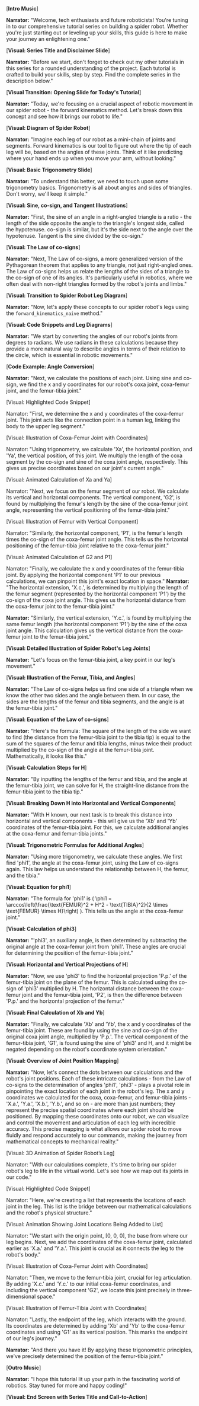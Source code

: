 [**Intro Music**]

**Narrator:** "Welcome, tech enthusiasts and future roboticists! You're tuning in to our comprehensive tutorial series on building a spider robot. Whether you're just starting out or leveling up your skills, this guide is here to make your journey an enlightening one."

[**Visual: Series Title and Disclaimer Slide**]

**Narrator:** "Before we start, don't forget to check out my other tutorials in this series for a rounded understanding of the project. Each tutorial is crafted to build your skills, step by step. Find the complete series in the description below."

[**Visual Transition: Opening Slide for Today's Tutorial**]

**Narrator:** "Today, we're focusing on a crucial aspect of robotic movement in our spider robot - the forward kinematics method. Let's break down this concept and see how it brings our robot to life."

[**Visual: Diagram of Spider Robot**]

**Narrator:** "Imagine each leg of our robot as a mini-chain of joints and segments. Forward kinematics is our tool to figure out where the tip of each leg will be, based on the angles of these joints. Think of it like predicting where your hand ends up when you move your arm, without looking."

[**Visual: Basic Trigonometry Slide**]

**Narrator:** "To understand this better, we need to touch upon some trigonometry basics. Trigonometry is all about angles and sides of triangles. Don't worry, we'll keep it simple."

[**Visual: Sine, co-sign, and Tangent Illustrations**]

**Narrator:** "First, the sine of an angle in a right-angled triangle is a ratio - the length of the side opposite the angle to the triangle's longest side, called the hypotenuse. co-sign is similar, but it's the side next to the angle over the hypotenuse. Tangent is the sine divided by the co-sign."

[**Visual: The Law of co-signs**]

**Narrator:** "Next, The Law of co-signs, a more generalized version of the Pythagorean theorem that applies to any triangle, not just right-angled ones. The Law of co-signs helps us relate the lengths of the sides of a triangle to the co-sign of one of its angles. It's particularly useful in robotics, where we often deal with non-right triangles formed by the robot's joints and limbs."

[**Visual: Transition to Spider Robot Leg Diagram**]

**Narrator:** "Now, let's apply these concepts to our spider robot's legs using the `forward_kinematics_naive` method."


[**Visual: Code Snippets and Leg Diagrams**]

**Narrator:** "We start by converting the angles of our robot's joints from degrees to radians. We use radians in these calculations because they provide a more natural way to describe angles in terms of their relation to the circle, which is essential in robotic movements."

[**Code Example: Angle Conversion**]

**Narrator:** "Next, we calculate the positions of each joint. Using sine and co-sign, we find the x and y coordinates for our robot's coxa joint, coxa-femur joint, and the femur-tibia joint."

[Visual: Highlighted Code Snippet]

Narrator: "First, we determine the x and y coordinates of the coxa-femur joint. This joint acts like the connection point in a human leg, linking the body to the upper leg segment."

[Visual: Illustration of Coxa-Femur Joint with Coordinates]

Narrator: "Using trigonometry, we calculate 'Xa', the horizontal position, and 'Ya', the vertical position, of this joint. We multiply the length of the coxa segment by the co-sign and sine of the coxa joint angle, respectively. This gives us precise coordinates based on our joint's current angle."

[Visual: Animated Calculation of Xa and Ya]

Narrator: "Next, we focus on the femur segment of our robot. We calculate its vertical and horizontal components. The vertical component, 'G2', is found by multiplying the femur's length by the sine of the coxa-femur joint angle, representing the vertical positioning of the femur-tibia joint."

[Visual: Illustration of Femur with Vertical Component]

Narrator: "Similarly, the horizontal component, 'P1', is the femur's length times the co-sign of the coxa-femur joint angle. This tells us the horizontal positioning of the femur-tibia joint relative to the coxa-femur joint."

[Visual: Animated Calculation of G2 and P1]

Narrator: "Finally, we calculate the x and y coordinates of the femur-tibia joint. By applying the horizontal component 'P1' to our previous calculations, we can pinpoint this joint's exact location in space."
**Narrator:** "The horizontal extension, 'X.c.', is determined by multiplying the length of the femur segment (represented by the horizontal component 'P1') by the co-sign of the coxa joint angle. This gives us the horizontal distance from the coxa-femur joint to the femur-tibia joint."

**Narrator:** "Similarly, the vertical extension, 'Y.c.', is found by multiplying the same femur length (the horizontal component 'P1') by the sine of the coxa joint angle. This calculation gives us the vertical distance from the coxa-femur joint to the femur-tibia joint."



[**Visual: Detailed Illustration of Spider Robot's Leg Joints**]

**Narrator:** "Let's focus on the femur-tibia joint, a key point in our leg's movement."

[**Visual: Illustration of the Femur, Tibia, and Angles**]

**Narrator:** "The Law of co-signs helps us find one side of a triangle when we know the other two sides and the angle between them. In our case, the sides are the lengths of the femur and tibia segments, and the angle is at the femur-tibia joint."

[**Visual: Equation of the Law of co-signs**]

**Narrator:** "Here's the formula: The square of the length of the side we want to find (the distance from the femur-tibia joint to the tibia tip) is equal to the sum of the squares of the femur and tibia lengths, minus twice their product multiplied by the co-sign of the angle at the femur-tibia joint. Mathematically, it looks like this."

[**Visual: Calculation Steps for H**]

**Narrator:** "By inputting the lengths of the femur and tibia, and the angle at the femur-tibia joint, we can solve for H, the straight-line distance from the femur-tibia joint to the tibia tip."

[**Visual: Breaking Down H into Horizontal and Vertical Components**]

**Narrator:** "With H known, our next task is to break this distance into horizontal and vertical components - this will give us the 'Xb' and 'Yb' coordinates of the femur-tibia joint. For this, we calculate additional angles at the coxa-femur and femur-tibia joints."

[**Visual: Trigonometric Formulas for Additional Angles**]

**Narrator:** "Using more trigonometry, we calculate these angles. We first find 'phi1', the angle at the coxa-femur joint, using the Law of co-signs again. This law helps us understand the relationship between H, the femur, and the tibia."

[**Visual: Equation for phi1**]

**Narrator:** "The formula for 'phi1' is \( \phi1 = \arccos\left(\frac{\text{FEMUR}^2 + H^2 - \text{TIBIA}^2}{2 \times \text{FEMUR} \times H}\right) \). This tells us the angle at the coxa-femur joint."

[**Visual: Calculation of  phi3**]

**Narrator:** "'phi3', an auxiliary angle, is then determined by subtracting the original angle at the coxa-femur joint from 'phi1'. These angles are crucial for determining the position of the femur-tibia joint."

[**Visual: Horizontal and Vertical Projections of H**]

**Narrator:** "Now, we use 'phi3' to find the horizontal projection 'P.p.' of the femur-tibia joint on the plane of the femur. This is calculated using the co-sign of 'phi3' multiplied by H. The horizontal distance between the coxa-femur joint and the femur-tibia joint, 'P2', is then the difference between 'P.p.' and the horizontal projection of the femur."

[**Visual: Final Calculation of Xb and Yb**]

**Narrator:** "Finally, we calculate 'Xb' and 'Yb', the x and y coordinates of the femur-tibia joint. These are found by using the sine and co-sign of the original coxa joint angle, multiplied by 'P.p.'. The vertical component of the femur-tibia joint, 'G1', is found using the sine of 'phi3' and H, and it might be negated depending on the robot's coordinate system orientation."

[**Visual: Overview of Joint Position Mapping**]

**Narrator:** "Now, let's connect the dots between our calculations and the robot's joint positions. Each of these intricate calculations - from the Law of co-signs to the determination of angles 'phi1', 'phi3' - plays a pivotal role in pinpointing the exact location of each joint in the robot's leg. The x and y coordinates we calculated for the coxa, coxa-femur, and femur-tibia joints - 'X.a.', 'Y.a.', 'X.b.', 'Y.b.', and so on - are more than just numbers; they represent the precise spatial coordinates where each joint should be positioned. By mapping these coordinates onto our robot, we can visualize and control the movement and articulation of each leg with incredible accuracy. This precise mapping is what allows our spider robot to move fluidly and respond accurately to our commands, making the journey from mathematical concepts to mechanical reality."

[Visual: 3D Animation of Spider Robot’s Leg]

Narrator: "With our calculations complete, it's time to bring our spider robot's leg to life in the virtual world. Let's see how we map out its joints in our code."

[Visual: Highlighted Code Snippet]

Narrator: "Here, we're creating a list that represents the locations of each joint in the leg. This list is the bridge between our mathematical calculations and the robot's physical structure."

[Visual: Animation Showing Joint Locations Being Added to List]

Narrator: "We start with the origin point, [0, 0, 0], the base from where our leg begins. Next, we add the coordinates of the coxa-femur joint, calculated earlier as 'X.a.' and 'Y.a.'. This joint is crucial as it connects the leg to the robot's body."

[Visual: Illustration of Coxa-Femur Joint with Coordinates]

Narrator: "Then, we move to the femur-tibia joint, crucial for leg articulation. By adding 'X.c.' and 'Y.c.' to our initial coxa-femur coordinates, and including the vertical component 'G2', we locate this joint precisely in three-dimensional space."

[Visual: Illustration of Femur-Tibia Joint with Coordinates]

Narrator: "Lastly, the endpoint of the leg, which interacts with the ground. Its coordinates are determined by adding 'Xb' and 'Yb' to the coxa-femur coordinates and using 'G1' as its vertical position. This marks the endpoint of our leg's journey."

**Narrator:** "And there you have it! By applying these trigonometric principles, we've precisely determined the position of the femur-tibia joint."

[**Outro Music**]

**Narrator:** "I hope this tutorial lit up your path in the fascinating world of robotics. Stay tuned for more and happy coding!"

[**Visual: End Screen with Series Title and Call-to-Action**]
